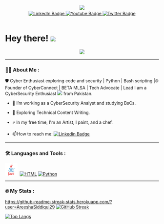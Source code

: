 <div id="header" align="center">
  <img src= "https://giphy.com/clips/CARRB-military-national-guard-army-QHeKjbb7lnRDKjWbWT"/> 	
</div>




<div id="badges" align="center">
  <a href="(https://www.linkedin.com/in/areesha-siddiqui-379344232/?lipi=urn%3Ali%3Apage%3Ad_flagship3_feed%3B2zW8K6abQI%2B5ta6KY%2F3Lyw%3D%3D)">
    <img src="https://img.shields.io/badge/LinkedIn-blue?style=for-the-badge&logo=linkedin&logoColor=white" alt="LinkedIn Badge"/>
  </a>
  <a href="(https://github.com/AreeshaSiddiqui29)">
    <img src="https://img.shields.io/badge/YouTube-red?style=for-the-badge&logo=youtube&logoColor=white" alt="Youtube Badge"/>
  </a>
  <a href="[your-twitter-URL](https://twitter.com/Areeshas29)">
    <img src="https://img.shields.io/badge/Twitter-blue?style=for-the-badge&logo=twitter&logoColor=white" alt="Twitter Badge"/>
  </a>
  </div>
  
  <img src="https://komarev.com/ghpvc/?username=Arcker &style=flat-square&color=blue" alt="" align="center"/>

<h1>
  Hey there!
  <img src="https://media.giphy.com/media/hvRJCLFzcasrR4ia7z/giphy.gif" width="30px"/>
</h1>


<div align="center">
  <img src= "https://media.giphy.com/media/3og0ILLVvPp8d64Jd6/giphy.gif" />
</div>

---

### :woman_technologist: About Me :
🛡️ Cyber Enthusiast exploring code and security | Python | Bash scripting |🌐 Founder of CyberConnect | BETA MLSA | Tech Advocate | Lead
I am a CyberSecurity Enthusiast <img src="https://media.giphy.com/media/WUlplcMpOCEmTGBtBW/giphy.gif" width="30"> from Pakistan.

- :telescope: I’m working as a CyberSecurity Analyst and studying BsCs.

- :seedling: Exploring Technical Content Writing.

- :zap: In my free time, I'm an Artist, I paint, and a chef.

- :mailbox:How to reach me: [![Linkedin Badge](https://img.shields.io/badge/-Areesha-blue?style=flat&logo=Linkedin&logoColor=white)]([your-linkedin-url](https://www.linkedin.com/in/areesha-siddiqui-379344232/?lipi=urn%3Ali%3Apage%3Ad_flagship3_feed%3B2zW8K6abQI%2B5ta6KY%2F3Lyw%3D%3D)")


---

### :hammer_and_wrench: Languages and Tools :

<div>
  <img src="https://github.com/devicons/devicon/blob/master/icons/java/java-original-wordmark.svg" title="Java" alt="Java" width="40" height="40"/>&nbsp;     
   <a href="https://github.com/search?q=user%3ADenverCoder1+language%3Ahtml"><img alt="HTML" src="https://img.shields.io/badge/HTML-E34F26.svg?logo=html5&logoColor=white"></a>
	 <a href="https://github.com/search?q=user%3ADenverCoder1+language%3Apython"><img alt="Python" src="https://img.shields.io/badge/Python-14354C.svg?logo=python&logoColor=white"></a>
</div>



---

### :fire: My Stats :
https://github-readme-streak-stats.herokuapp.com/?user=AreeshaSiddiqui29
[![GitHub Streak](http://github-readme-streak-stats.herokuapp.com?user=AreeshaSiddiqui29&theme=dark&background=000000)](https://git.io/streak-stats)

[![Top Langs](https://github-readme-stats.vercel.app/api/top-langs/?username=AreeshaSiddiqui29)](https://github.com/anuraghazra/github-readme-stats)



